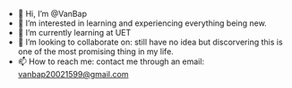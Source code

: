 - 👋 Hi, I’m @VanBap
- 👀 I’m interested in learning and experiencing everything being new.
- 🌱 I’m currently learning at UET
- 💞️ I’m looking to collaborate on: still have no idea but discorvering this is one of the most promising thing in my life.
- 📫 How to reach me: contact me through an email: vanbap20021599@gmail.com

<!---
VanBap/VanBap is a ✨ special ✨ repository because its `README.md` (this file) appears on your GitHub profile.
You can click the Preview link to take a look at your changes.
--->
